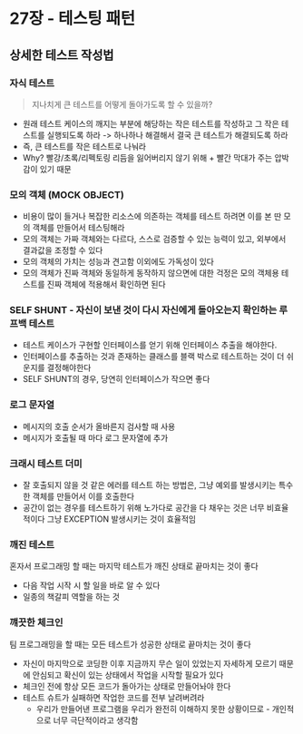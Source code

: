 # 27장 - 테스팅 패턴
## 상세한 테스트 작성법

### 자식 테스트
> 지나치게 큰 테스트를 어떻게 돌아가도록 할 수 있을까?
- 원래 테스트 케이스의 깨지는 부분에 해당하는 작은 테스트를 작성하고 그 작은 테스트를 실행되도록 하라 -> 하나하나 해결해서 결국 큰 테스트가 해결되도록 하라
- 즉, 큰 테스트를 작은 테스트로 나눠라
- Why? 빨강/초록/리펙토링 리듬을 잃어버리지 않기 위해 + 빨간 막대가 주는 압박감이 있기 때문

### 모의 객체 (MOCK OBJECT)
- 비용이 많이 들거나 복잡한 리소스에 의존하는 객체를 테스트 하려면 이를 본 딴 모의 객체를 만들어서 테스팅해라
- 모의 객체는 가짜 객체와는 다르다, 스스로 검증할 수 있는 능력이 있고, 외부에서 결과값을 조정할 수 있다
- 모의 객체의 가치는 성능과 견고함 이외에도 가독성이 있다
- 모의 객체가 진짜 객체와 동일하게 동작하지 않으면에 대한 걱정은 모의 객체용 테스트를 진짜 객체에 적용해서 확인하면 된다

### SELF SHUNT - 자신이 보낸 것이 다시 자신에게 돌아오는지 확인하는 루프백 테스트
- 테스트 케이스가 구현할 인터페이스를 얻기 위해 인터페이스 추출을 해야한다.
- 인터페이스를 추출하는 것과 존재하는 클래스를 블랙 박스로 테스트하는 것이 더 쉬운지를 결정해야한다
- SELF SHUNT의 경우, 당연히 인터페이스가 작으면 좋다

### 로그 문자열
-	메시지의 호출 순서가 올바른지 검사할 때 사용
-	메시지가 호출될 때 마다 로그 문자열에 추가

### 크래시 테스트 더미
-	잘 호출되지 않을 것 같은 에러를 테스트 하는 방법은, 그냥 예외를 발생시키는 특수한 객체를 만들어서 이를 호출한다
-	공간이 없는 경우를 테스트하기 위해 노가다로 공간을 다 채우는 것은 너무 비효율 적이다 그냥 EXCEPTION 발생시키는 것이 효율적임

### 깨진 테스트
혼자서 프로그래밍 할 때는 마지막 테스트가 깨진 상태로 끝마치는 것이 좋다
- 	다음 작업 시작 시 할 일을 바로 알 수 있다
- 	일종의 책갈피 역할을 하는 것

### 꺠끗한 체크인
팀 프로그래밍을 할 때는 모든 테스트가 성공한 상태로 끝마치는 것이 좋다
-	자신이 마지막으로 코딩한 이후 지금까지 무슨 일이 있었는지 자세하게 모르기 때문에 안심되고 확신이 있는 상태에서 작업을 시작할 필요가 있다
-	체크인 전에 항상 모든 코드가 돌아가는 상태로 만들어놔야 한다
- 	테스트 슈트가 실패하면 작업한 코드를 전부 날려버려라
    - 우리가 만들어낸 프로그램을 우리가 완전히 이해하지 못한 상황이므로 - 개인적으로 너무 극단적이라고 생각함

